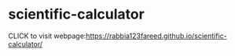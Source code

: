 # scientific-calculator


CLICK to visit webpage:https://rabbia123fareed.github.io/scientific-calculator/
